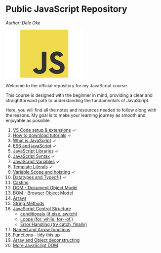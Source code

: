 # Public JavaScript Repository
*Author: Dele Oke*

![JavaScript Logo](images/javascript-39403.png)

Welcome to the official repository for my JavaScript course.

This course is designed with the beginner in mind, providing a clear and straightforward path to  understanding the fundamentals of JavaScript. 

Here, you will find all the notes and resources needed to follow along with the lessons. My goal is to make your learning  journey as smooth and enjoyable as possible. 

1. [VS Code setup & extensions](tutorials/vscode_setup.md) ✓
1. [How to download tutorials](tutorials/downloading_tutorials.md) ✓
1. [What is JavaScript](tutorials/what_is_JavaScript.md) ✓
1. [ES6 and javaScript](tutorials/ES6_JavaScript.md) ✓
1. [JavaScript Libraries](tutorials/JavaScript_libraries.md) ✓
1. [JavaScript Syntax](tutorials/javaScript_Syntax.md) ✓
1. [JavaScript Variables](tutorials/JavaScript_variables.md) ✓
1. [Template Literals](tutorials/template_literals.md) ✓
1. [Variable Scope and hoisting](tutorials/scope_hoist_variables.md) ✓
1. [Datatypes and Typeof()](tutorials/datatypes.md) ✓
1. [Casting](tutorials/casting.md)
1. [DOM - Document Object Model](tutorials/JavaScript_DOM.md)
1. [BOM - Browser Object Model](tutorials/JavaScript_BOM.md)
1. [Arrays](tutorials/array_intro.md)
1. [String Methods](tutorials/string_methods.md)
1. [JavaScript Control Structure](tutorials/control_structure.md)  
    - [conditionals (if else, switch)](tutorials/conditionals.md)
    - [Loops (for, while, for--of,)](tutorials/loops.md)
    - [Error Handling (try catch, finally)](tutorials/errorhandling.md)
1. [Named and Arrow functions](tutorials/arrow_functions_intro.md)
1. [Functions](tutorials/functions.md) - tidy this up
1. [Array and Object deconstructing](tutorials/array-object-deconstructing.md)
1. [More JavaScript DOM]()


